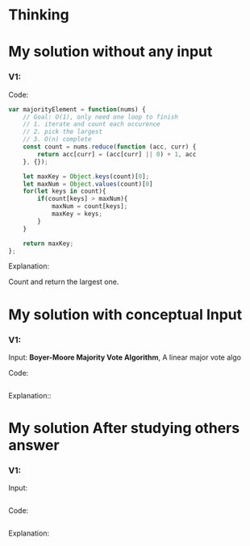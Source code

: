 # Thinking



# My solution without any input

### V1:
Code:
```js
var majorityElement = function(nums) {
    // Goal: O(1), only need one loop to finish
    // 1. iterate and count each occurence
    // 2. pick the largest
    // 3. O(n) complete
    const count = nums.reduce(function (acc, curr) {
        return acc[curr] = (acc[curr] || 0) + 1, acc
    }, {});

	let maxKey = Object.keys(count)[0];
    let maxNum = Object.values(count)[0]
    for(let keys in count){
        if(count[keys] > maxNum){
            maxNum = count[keys];
            maxKey = keys;
        }
    }

    return maxKey;
};
```
Explanation:

Count and return the largest one. 
# My solution with conceptual Input

### V1: 
Input:
**Boyer-Moore Majority Vote Algorithm**, A linear major vote algo

Code:
```js

```
Explanation::

# My solution After studying others answer

### V1: 
Input:
```js

```
Code:
```js

```
Explanation: